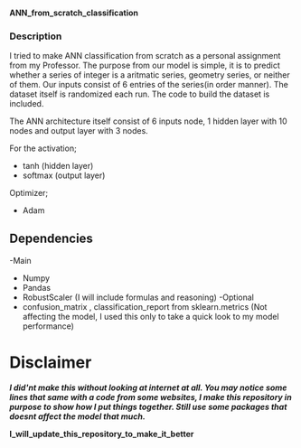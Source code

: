 #### ANN_from_scratch_classification

### Description
I tried to make ANN classification from scratch as a personal assignment from my Professor.
The purpose from our model is simple, it is to predict whether a series of integer is a aritmatic series, geometry series, or neither of them.
Our inputs consist of 6 entries of the series(in order manner). The dataset itself is randomized each run. The code to build the dataset is included.

The ANN architecture itself consist of 6 inputs node, 1 hidden layer with 10 nodes and output layer with 3 nodes.

For the activation;
- tanh      (hidden layer)
- softmax   (output layer)

Optimizer;
- Adam


## Dependencies
-Main
  - Numpy
  - Pandas
  - RobustScaler  (I will include formulas and reasoning)
-Optional
  - confusion_matrix , classification_report from sklearn.metrics (Not affecting the model, I used this only to take a quick look to my model performance) 

# Disclaimer
***I did'nt make this without looking at internet at all. You may notice some lines that same with a code from some websites, I make this repository in purpose to show how I put things together. Still use some packages that doesnt affect the model that much.***

**I_will_update_this_repository_to_make_it_better**
